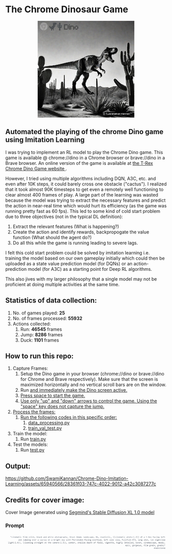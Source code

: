 # The Chrome Dinosaur Game

<p align="center">
 <img src="https://github.com/SwamiKannan/Chrome-Dino-Imitation-Learning/blob/main/cover.png" width=60%>
</p>

 ## Automated the playing of the chrome Dino game using Imitation Learning
 I was trying to implement an RL model to play the Chrome Dino game. This game is available @ chrome://dino in a Chrome browser or brave://dino in a Brave browser. An online version of the game is available at <a href="https://chromedino.com/">the T-Rex Chrome Dino Game website </a>.

However, I tried using multiple algorithms including DQN, A3C, etc. and even after 10K steps, it could barely cross one obstacle ("cactus"). I realized that it took almost 90K timesteps to get even a remotely well functioning to clear almost 400 frames of play. A large part of the learning was wasted because the model was trying to extract the necessary features and predict the action in near-real time which would hurt its efficiency (as the game was running pretty fast as 60 fps). This led to some kind of cold start problem due to three objectives (not in the typical DL definition):
1. Extract the relevant features (What is happening?)
2. Create the action and identify rewards, backpropogate the value function (What should the agent do?)
3. Do all this while the game is running leading to severe lags.

I felt this cold start problem could be solved by imitation learning i.e. training the model based on our own gameplay initially which could then be uploaded as a state value prediction model (for DQNs) or an action-prediction model (for A3C) as a starting point for Deep RL algorithms.

This also jives with my larger philosophy that a single model may not be proficient at doing multiple activities at the same time.

## Statistics of data collection:
1. No. of games played: __25__
2. No. of frames processed: __55932__
3. Actions collected:
    1.  Run: __46545__ frames
    2.  Jump: __8286__ frames
    3.  Duck: __1101__ frames
## How to run this repo:
1. Capture Frames:
    1. Setup the Dino game in your browser (chrome://dino or brave://dino for Chrome and Brave respectively). Make sure that the screen is maximized horizontally and no vertical scroll bars are on the window.
    2. Run <a href="https://github.com/SwamiKannan/Chrome-Dino-Imitation-Learning/blob/main/src/DataCapture/capture_data.py"> and immediately make the Dino screen active.
    3. Press space to start the game.
    4. Use only "up" and "down" arrows to control the game. Using the "space" key does not capture the jump.
2. Process the frames:
   1. Run the following codes in this specific order:
       1. <a href="https://github.com/SwamiKannan/Chrome-Dino-Imitation-Learning/blob/main/src/DataPreprocessing/data_preprocessing.py"> data_processing.py </a>
       2. <a href="https://github.com/SwamiKannan/Chrome-Dino-Imitation-Learning/blob/main/src/DataPreprocessing/train_val_test.py">train_val_test.py</a>
3. Train the model:
   1. Run <a href="https://github.com/SwamiKannan/Chrome-Dino-Imitation-Learning/blob/main/src/Model/train.py">train.py</a>
4. Test the models:
   1. Run <a href="https://github.com/SwamiKannan/Chrome-Dino-Imitation-Learning/blob/main/src/Model/test.py">test.py</a>
## Output:
https://github.com/SwamiKannan/Chrome-Dino-Imitation-Learning/assets/65940566/28361f03-747c-4022-9012-a42c3087277c

## Credits for cover image:

Cover Image generated using <a href="https://www.segmind.com/models/sdxl1.0-txt2img">Segmind's Stable Diffusion XL 1.0 model</a>
### Prompt
<img src="https://github.com/SwamiKannan/Chrome-Dino-Imitation-Learning/blob/main/prompt.png">
